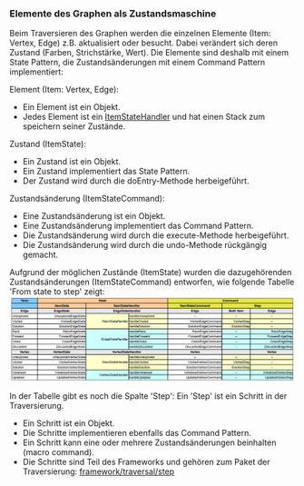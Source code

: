 ### Elemente des Graphen als Zustandsmaschine
Beim Traversieren des Graphen werden die einzelnen Elemente (Item: Vertex, Edge) z.B. aktualisiert oder besucht. Dabei verändert sich deren Zustand (Farben, Strichstärke, Wert). Die Elemente sind deshalb mit einem State Pattern, die Zustandsänderungen mit einem Command Pattern implementiert:

Element (Item: Vertex, Edge):
- Ein Element ist ein Objekt.
- Jedes Element ist ein [ItemStateHandler](IItemStateHandler.java) und hat einen Stack zum speichern seiner Zustände.

Zustand (ItemState):
- Ein Zustand ist ein Objekt.
- Ein Zustand implementiert das State Pattern.
- Der Zustand wird durch die doEntry-Methode herbeigeführt.

Zustandsänderung (ItemStateCommand):
- Eine Zustandsänderung ist ein Objekt.
- Eine Zustandsänderung implementiert das Command Pattern.
- Die Zustandsänderung wird durch die execute-Methode herbeigeführt.
- Die Zustandsänderung wird durch die undo-Methode rückgängig gemacht.

Aufgrund der möglichen Zustände (ItemState) wurden die dazugehörenden Zustandsänderungen (ItemStateCommand) entworfen, wie folgende Tabelle 'From state to step' zeigt:
![From state to step](https://raw.githubusercontent.com/brugr9/vistra/master/GraphVisualisierung2/doc/vistra/04_beamer/2_solution/2_framework-parameter/01_graph/04_list_-_from_state_to_step.png "From state to step")

In der Tabelle gibt es noch die Spalte 'Step': Ein 'Step' ist ein Schritt in der Traversierung.
- Ein Schritt ist ein Objekt.
- Die Schritte implementieren ebenfalls das Command Pattern.
- Ein Schritt kann eine oder mehrere Zustandsänderungen beinhalten (macro command).
- Die Schritte sind Teil des Frameworks und gehören zum Paket der Traversierung: [framework/traversal/step](https://github.com/brugr9/vistra/tree/master/GraphVisualisierung2/src/main/java/vistra/framework/traversal/step)
